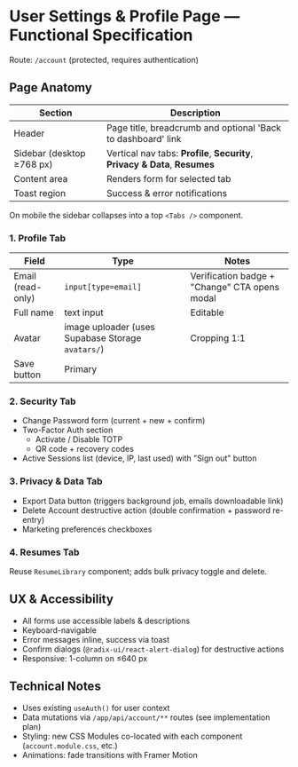 # User Settings & Profile Page — Functional Specification

Route: `/account` (protected, requires authentication)

## Page Anatomy

| Section | Description |
|---------|-------------|
| Header  | Page title, breadcrumb and optional 'Back to dashboard' link |
| Sidebar (desktop ≥768 px) | Vertical nav tabs: **Profile**, **Security**, **Privacy & Data**, **Resumes** |
| Content area | Renders form for selected tab |
| Toast region | Success & error notifications |

On mobile the sidebar collapses into a top `<Tabs />` component.

### 1. Profile Tab

| Field | Type | Notes |
|-------|------|-------|
| Email (read-only) | `input[type=email]` | Verification badge + "Change" CTA opens modal |
| Full name | text input | Editable |
| Avatar | image uploader (uses Supabase Storage `avatars/`) | Cropping 1:1 |
| Save button | Primary |

### 2. Security Tab

- Change Password form (current + new + confirm)
- Two-Factor Auth section
  - Activate / Disable TOTP
  - QR code + recovery codes
- Active Sessions list (device, IP, last used) with "Sign out" button

### 3. Privacy & Data Tab

- Export Data button (triggers background job, emails downloadable link)
- Delete Account destructive action (double confirmation + password re-entry)
- Marketing preferences checkboxes

### 4. Resumes Tab

Reuse `ResumeLibrary` component; adds bulk privacy toggle and delete.

## UX & Accessibility

- All forms use accessible labels & descriptions
- Keyboard-navigable
- Error messages inline, success via toast
- Confirm dialogs (`@radix-ui/react-alert-dialog`) for destructive actions
- Responsive: 1-column on ≤640 px

## Technical Notes

- Uses existing `useAuth()` for user context
- Data mutations via `/app/api/account/**` routes (see implementation plan)
- Styling: new CSS Modules co-located with each component (`account.module.css`, etc.)
- Animations: fade transitions with Framer Motion